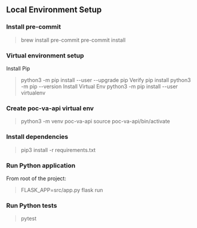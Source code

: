 ## Local Environment Setup
### Install pre-commit
>  brew install pre-commit
>  pre-commit install

### Virtual environment setup
 Install Pip
 > python3 -m pip install --user --upgrade pip
 Verify pip install
 > python3 -m pip --version
Install Virtual Env
> python3 -m pip install --user virtualenv

### Create poc-va-api virtual env
> python3 -m venv poc-va-api
> source poc-va-api/bin/activate

### Install dependencies
> pip3 install -r requirements.txt

### Run Python application
 From root of the project:
 > FLASK_APP=src/app.py flask run

 ### Run Python tests
 > pytest